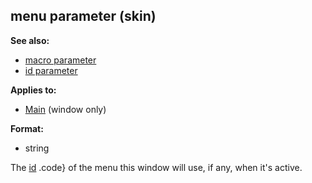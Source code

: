 ## menu parameter (skin)
**See also:**
*   [macro parameter](/ref/%7Bskin%7D/param/macro.md) 
*   [id parameter](/ref/%7Bskin%7D/param/id.md) 
<!-- -->
**Applies to:**
*   [Main](/ref/%7Bskin%7D/control/main.md)  (window only)
<!-- -->
**Format:**
*   string


The [id](/ref/%7Bskin%7D/param/id.md) .code} of the menu this window
will use, if any, when it\'s active.